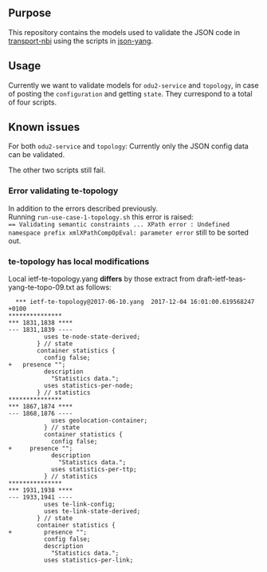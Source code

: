 ## Purpose
This repository contains the models used to validate the JSON code
in [transport-nbi](https://github.com/GianmarcoBruno/transport-nbi.git)
using the scripts in [json-yang](https://github.com/GianmarcoBruno/json-yang.git).

## Usage
Currently we want to validate models for `odu2-service` and `topology`,
in case of posting the `configuration` and getting `state`.
They currespond to a total of four scripts.

## Known issues
For both `odu2-service` and `topology`:
Currently only the JSON config data can be validated.

The other two scripts still fail.

### Error validating te-topology
In addition to the errors described previously.  
Running `run-use-case-1-topology.sh` this error is raised:  
``== Validating semantic constraints ...
XPath error : Undefined namespace prefix
xmlXPathCompOpEval: parameter error``
still to be sorted out.

### te-topology has local modifications 
Local ietf-te-topology.yang **differs** by those extract from
draft-ietf-teas-yang-te-topo-09.txt as follows:

```
  *** ietf-te-topology@2017-06-10.yang	2017-12-04 16:01:00.619568247 +0100
***************
*** 1831,1838 ****
--- 1831,1839 ----
          uses te-node-state-derived;
        } // state
        container statistics {
          config false;
+ 	presence "";
          description
            "Statistics data.";
          uses statistics-per-node;
        } // statistics
***************
*** 1867,1874 ****
--- 1868,1876 ----
            uses geolocation-container;
          } // state
          container statistics {
            config false;
+ 	  presence "";
            description
              "Statistics data.";
            uses statistics-per-ttp;
          } // statistics
***************
*** 1931,1938 ****
--- 1933,1941 ----
          uses te-link-config;
          uses te-link-state-derived;
        } // state
        container statistics {
+         presence "";
          config false;
          description
            "Statistics data.";
          uses statistics-per-link;
```
